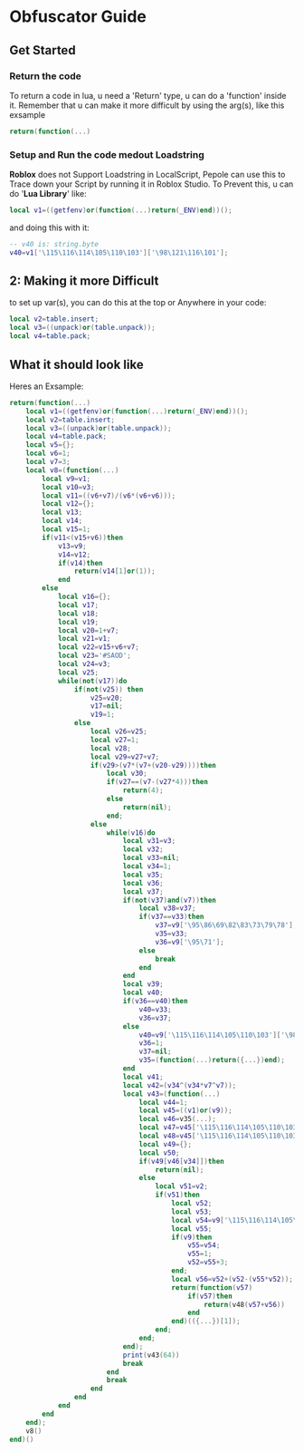 # Obfuscator Guide


## Get Started

### Return the code
To return a code in lua, u need a 'Return' type, u can do a 'function' inside it. Remember that u can make it more difficult by using the arg(s), like this exsample

```lua
return(function(...)
```

### Setup and Run the code medout Loadstring
**Roblox** does not Support Loadstring in LocalScript, Pepole can use this to Trace down your Script by running it in Roblox Studio. To Prevent this, u can do '**Lua Library**' like:

```lua
local v1=((getfenv)or(function(...)return(_ENV)end))();
```

and doing this with it:

```lua
-- v40 is: string.byte
v40=v1['\115\116\114\105\110\103']['\98\121\116\101'];
```


## 2: Making it more Difficult
to set up var(s), you can do this at the top or Anywhere in your code:

```lua
local v2=table.insert;
local v3=((unpack)or(table.unpack));
local v4=table.pack;
```


## What it should look like
Heres an Exsample:

```lua
return(function(...)
	local v1=((getfenv)or(function(...)return(_ENV)end))();
	local v2=table.insert;
	local v3=((unpack)or(table.unpack));
	local v4=table.pack;
	local v5={};
	local v6=1;
	local v7=3;
	local v8=(function(...)
		local v9=v1;
		local v10=v3;
		local v11=((v6+v7)/(v6*(v6+v6)));
		local v12={};
		local v13;
		local v14;
		local v15=1;
		if(v11<(v15+v6))then
			v13=v9;
			v14=v12;
			if(v14)then
				return(v14[1]or(1));
			end
		else
			local v16={};
			local v17;
			local v18;
			local v19;
			local v20=1+v7;
			local v21=v1;
			local v22=v15+v6+v7;
			local v23='#SAOD';
			local v24=v3;
			local v25;
			while(not(v17))do
				if(not(v25)) then
					v25=v20;
					v17=nil;
					v19=1;
				else
					local v26=v25;
					local v27=1;
					local v28;
					local v29=v27+v7;
					if(v29>(v7*(v7+(v20-v29))))then
						local v30;
						if(v27==(v7-(v27*4)))then
							return(4);
						else
							return(nil);
						end;
					else
						while(v16)do
							local v31=v3;
							local v32;
							local v33=nil;
							local v34=1;
							local v35;
							local v36;
							local v37;
							if(not(v37)and(v7))then
								local v38=v37;
								if(v37==v33)then
									v37=v9['\95\86\69\82\83\73\79\78'];
									v35=v33;
									v36=v9['\95\71'];
								else
									break
								end
							end
							local v39;
							local v40;
							if(v36==v40)then
								v40=v33;
								v36=v37;
							else
								v40=v9['\115\116\114\105\110\103']['\98\121\116\101'];
								v36=1;
								v37=nil;
								v35=(function(...)return({...})end);
							end
							local v41;
							local v42=(v34^(v34*v7^v7));
							local v43=(function(...)
								local v44=1;
								local v45=((v1)or(v9));
								local v46=v35(...);
								local v47=v45['\115\116\114\105\110\103']['\103\115\117\98'];
								local v48=v45['\115\116\114\105\110\103']['\99\104\97\114'];
								local v49={};
								local v50;
								if(v49[v46[v34]])then
									return(nil);
								else
									local v51=v2;
									if(v51)then
										local v52;
										local v53;
										local v54=v9['\115\116\114\105\110\103']['\114\101\118\101\114\115\101'];
										local v55;
										if(v9)then
											v55=v54;
											v55=1;
											v52=v55+3;
										end;
										local v56=v52+(v52-(v55*v52));
										return(function(v57)
											if(v57)then
												return(v48(v57+v56))
											end
										end)(({...})[1]);
									end;
								end;
							end);
							print(v43(64))
							break
						end
						break
					end
				end
			end
		end
	end);
	v8()
end)()
```
